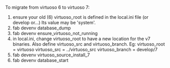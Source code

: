 To migrate from virtuoso 6 to virtuoso 7:

1. ensure your old (6) virtuoso_root is defined in the local.ini file (or develop or...) Its value may be 'system'.
2. fab devenv database_dump
4. fab devenv ensure_virtuoso_not_running
5. in local.ini, change virtuoso_root to have a new location for the v7 binaries. Also define virtuoso_src and virtuoso_branch. Eg:
    virtuoso_root = virtuoso
    virtuoso_src = ../virtuoso_src
    virtuoso_branch = develop/7
3. fab devenv virtuoso_source_install_7
6. fab devenv database_start
